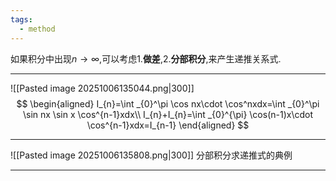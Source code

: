 ```yaml
---
tags:
  - method
---
```


如果积分中出现$n\to \infty$,可以考虑1.**做差**,2.**分部积分**,来产生递推关系式.

---
![[Pasted image 20251006135044.png|300]]
$$
\begin{aligned}
I_{n}=\int _{0}^\pi \cos nx\cdot \cos^nxdx=\int _{0}^\pi \sin nx \sin x \cos^{n-1}xdx\\
I_{n}+I_{n}=\int _{0}^{\pi} \cos(n-1)x\cdot \cos^{n-1}xdx=I_{n-1}
\end{aligned}
$$

---
![[Pasted image 20251006135808.png|300]]
分部积分求递推式的典例

---

